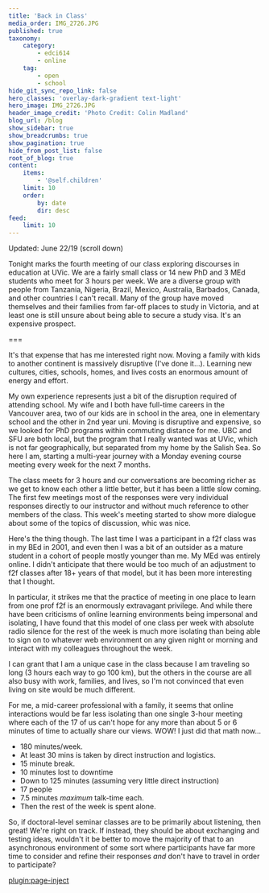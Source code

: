 ```yaml
---
title: 'Back in Class'
media_order: IMG_2726.JPG
published: true
taxonomy:
    category:
        - edci614
        - online
    tag:
        - open
        - school
hide_git_sync_repo_link: false
hero_classes: 'overlay-dark-gradient text-light'
hero_image: IMG_2726.JPG
header_image_credit: 'Photo Credit: Colin Madland'
blog_url: /blog
show_sidebar: true
show_breadcrumbs: true
show_pagination: true
hide_from_post_list: false
root_of_blog: true
content:
    items:
        - '@self.children'
    limit: 10
    order:
        by: date
        dir: desc
feed:
    limit: 10
---
```


Updated: June 22/19 (scroll down)

Tonight marks the fourth meeting of our class exploring discourses in education at UVic. We are a fairly small class or 14 new PhD and 3 MEd students who meet for 3 hours per week. We are a diverse group with people from Tanzania, Nigeria, Brazil, Mexico, Australia, Barbados, Canada, and other countries I can't recall. Many of the group have moved themselves and their families from far-off places to study in Victoria, and at least one is still unsure about being able to secure a study visa. It's an expensive prospect.

===

It's that expense that has me interested right now. Moving a family with kids to another continent is massively disruptive (I've done it...). Learning new cultures, cities, schools, homes, and lives costs an enormous amount of energy and effort.

My own experience represents just a bit of the disruption required of attending school. My wife and I both have full-time careers in the Vancouver area, two of our kids are in school in the area, one in elementary school and the other in 2nd year uni. Moving is disruptive and expensive, so we looked for PhD programs within commuting distance for me. UBC and SFU are both local, but the program that I really wanted was at UVic, which is not far geographically, but separated from my home by the Salish Sea. So here I am, starting a multi-year journey with a Monday evening course meeting every week for the next 7 months.

The class meets for 3 hours and our conversations are becoming richer as we get to know each other a little better, but it has been a little slow coming. The first few meetings most of the responses were very individual responses directly to our instructor and without much reference to other members of the class. This week's meeting started to show more dialogue about some of the topics of discussion, whic was nice.

Here's the thing though. The last time I was a participant in a f2f class was in my BEd in 2001, and even then I was a bit of an outsider as a mature student in a cohort of people mostly younger than me. My MEd was entirely online. I didn't anticipate that there would be too much of an adjustment to f2f classes after 18+ years of that model, but it has been more interesting that I thought.

In particular, it strikes me that the practice of meeting in one place to learn from one prof f2f is an enormously extravagant privilege. And while there have been criticisms of online learning environments being impersonal and isolating, I have found that this model of one class per week with absolute radio silence for the rest of the week is much more isolating than being able to sign on to whatever web environment on any given night or morning and interact with my colleagues throughout the week.

I can grant that I am a unique case in the class because I am traveling so long (3 hours each way to go 100 km), but the others in the course are all also busy with work, families, and lives, so I'm not convinced that even living on site would be much different.

For me, a mid-career professional with a family, it seems that online interactions would be far less isolating than one single 3-hour meeting where each of the 17 of us can't hope for any more than about 5 or 6 minutes of time to actually share our views. WOW! I just did that math now...

* 180 minutes/week.
* At least 30 mins is taken by direct instruction and logistics.
* 15 minute break.
* 10 minutes lost to downtime
* Down to 125 minutes (assuming very little direct instruction)
* 17 people
* 7.5 minutes *maximum* talk-time each.
* Then the rest of the week is spent alone.

So, if doctoral-level seminar classes are to be primarily about listening, then great! We're right on track. If instead, they should be about exchanging and testing ideas, wouldn't it be better to move the majority of that to an asynchronous environment of some sort where participants have far more time to consider and refine their responses *and* don't have to travel in order to participate?

[plugin:page-inject](_back-in-class-update)
